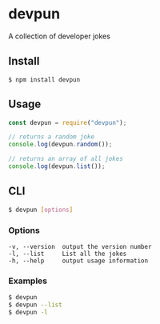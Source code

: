 # devpun

A collection of developer jokes

## Install

```
$ npm install devpun
```

## Usage

```js
const devpun = require("devpun");

// returns a random joke
console.log(devpun.random());

// returns an array of all jokes
console.log(devpun.list());
```

## CLI

```bash
$ devpun [options]
```

### Options

```
-v, --version  output the version number
-l, --list     List all the jokes
-h, --help     output usage information
```

### Examples

```bash
$ devpun
$ devpun --list
$ devpun -l
```
